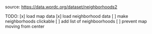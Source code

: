 source: https://data.wprdc.org/dataset/neighborhoods2

TODO:
[x] load map data
[x] load neighborhood data
[ ] make neighborhoods clickable
[ ] add list of neighboorhoods
[ ] prevent map moving from center